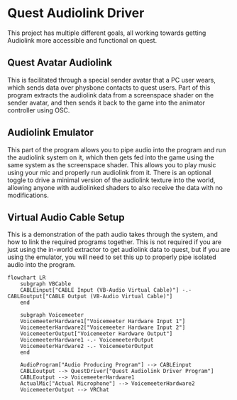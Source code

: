 # Quest Audiolink Driver
This project has multiple different goals, all working towards getting Audiolink more accessible and functional on quest.

## Quest Avatar Audiolink
This is facilitated through a special sender avatar that a PC user wears, which sends data over physbone contacts to quest users. Part of this program extracts the audiolink data from a screenspace shader on the sender avatar, and then sends it back to the game into the animator controller using OSC.

## Audiolink Emulator
This part of the program allows you to pipe audio into the program and run the audiolink system on it, which then gets fed into the game using the same system as the screenspace shader. This allows you to play music using your mic and properly run audiolink from it. There is an optional toggle to drive a minimal version of the audiolink texture into the world, allowing anyone with audiolinked shaders to also receive the data with no modifications.

## Virtual Audio Cable Setup
This is a demonstration of the path audio takes through the system, and how to link the required programs together. This is not required if you are just using the in-world extractor to get audiolink data to quest, but if you are using the emulator, you will need to set this up to properly pipe isolated audio into the program.
```mermaid
flowchart LR
    subgraph VBCable
    CABLEinput["CABLE Input (VB-Audio Virtual Cable)"] -.- CABLEoutput["CABLE Output (VB-Audio Virtual Cable)"]
    end

    subgraph Voicemeeter
    VoicemeeterHardware1["Voicemeeter Hardware Input 1"]
    VoicemeeterHardware2["Voicemeeter Hardware Input 2"]
    VoicemeeterOutput["Voicemeeter Hardware Output"]
    VoicemeeterHardware1 -.- VoicemeeterOutput
    VoicemeeterHardware2 -.- VoicemeeterOutput
    end

    AudioProgram["Audio Producing Program"] --> CABLEinput
    CABLEoutput --> QuestDriver["Quest Audiolink Driver Program"]
    CABLEoutput --> VoicemeeterHardware1
    ActualMic["Actual Microphone"] --> VoicemeeterHardware2
    VoicemeeterOutput --> VRChat
```
